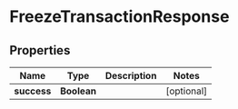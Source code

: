 

# FreezeTransactionResponse


## Properties

| Name | Type | Description | Notes |
|------------ | ------------- | ------------- | -------------|
|**success** | **Boolean** |  |  [optional] |



